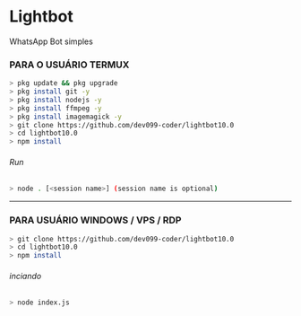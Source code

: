 # Lightbot
WhatsApp Bot simples

### PARA O USUÁRIO TERMUX
```bash
> pkg update && pkg upgrade
> pkg install git -y
> pkg install nodejs -y
> pkg install ffmpeg -y
> pkg install imagemagick -y
> git clone https://github.com/dev099-coder/lightbot10.0
> cd lightbot10.0
> npm install
```
###### Run
```bash
> node . [<session name>] (session name is optional)
```

---------

### PARA USUÁRIO WINDOWS / VPS / RDP
```bash
> git clone https://github.com/dev099-coder/lightbot10.0
> cd lightbot10.0
> npm install
```
###### inciando
```bash
> node index.js
```
